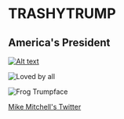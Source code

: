 # TRASHYTRUMP
## America's President

[![Alt text](https://img.youtube.com/vi/ewf-xHXpghE/0.jpg)](https://www.youtube.com/watch?v=ewf-xHXpghE)

![Loved by all](https://media.giphy.com/media/xUA7bcTEg3ucIXJwQw/giphy.gif)

![Frog Trumpface](http://static.boredpanda.com/blog/wp-content/uploads/2017/05/funny-donald-trump-frog-590ae06cb2a8a__700.gif)

[Mike Mitchell's Twitter](https://twitter.com/sirmitchell/status/860674078700703744)
